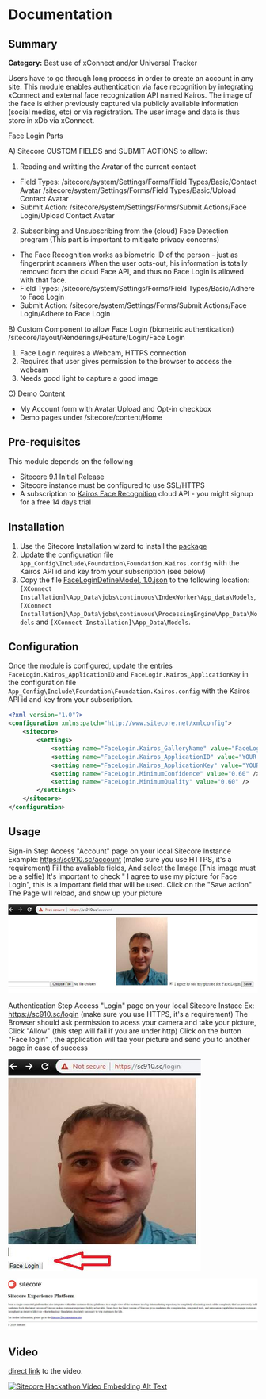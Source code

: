 # Documentation

## Summary

**Category:** Best use of xConnect and/or Universal Tracker

Users have to go through long process in order to create an account in any site.
This module enables authentication via face recognition by integrating xConnect and external face recognization API named Kairos. The image of the face is either previously captured via publicly available information (social medias, etc) or via registration. The user image and data is thus store in xDb via xConnect.

Face Login Parts

A) Sitecore CUSTOM FIELDS and SUBMIT ACTIONS to allow:

1. Reading and writting the Avatar of the current contact
* Field Types: 
		/sitecore/system/Settings/Forms/Field Types/Basic/Contact Avatar
		/sitecore/system/Settings/Forms/Field Types/Basic/Upload Contact Avatar
* Submit Action: 
		/sitecore/system/Settings/Forms/Submit Actions/Face Login/Upload Contact Avatar

2. Subscribing and Unsubscribing from the (cloud) Face Detection program (This part is important to mitigate privacy concerns)	
* The Face Recognition works as biometric ID of the person - just as fingerprint scanners
When the user opts-out, his information is totally removed from the cloud Face API, and thus no Face Login is allowed with that face.
* Field Types: 
		/sitecore/system/Settings/Forms/Field Types/Basic/Adhere to Face Login
* Submit Action: 
		/sitecore/system/Settings/Forms/Submit Actions/Face Login/Adhere to Face Login

B) Custom Component to allow Face Login (biometric authentication)
/sitecore/layout/Renderings/Feature/Login/Face Login
1. Face Login requires a Webcam, HTTPS connection
2. Requires that user gives permission to the browser to access the webcam
3. Needs good light to capture a good image

C) Demo Content
- My Account form with Avatar Upload and Opt-in checkbox
- Demo pages under /sitecore/content/Home

## Pre-requisites

This module depends on the following

- Sitecore 9.1 Initial Release
- Sitecore instance must be configured to use SSL/HTTPS
- A subscription to [Kairos Face Recognition](https://www.kairos.com) cloud API - you might signup for a free 14 days trial

## Installation

1. Use the Sitecore Installation wizard to install the [package](/sc.package/Face%20Login-1.1.zip)
2. Update the configuration file `App_Config\Include\Foundation\Foundation.Kairos.config` with the Kairos API id and key from your subscription (see below)
3. Copy the file [FaceLoginDefineModel, 1.0.json](/installation/FaceLoginDefineModel%2C%201.0.json) to the following location: `[XConnect Installation]\App_Data\jobs\continuous\IndexWorker\App_data\Models`, `[XConnect Installation]\App_Data\jobs\continuous\ProcessingEngine\App_Data\Models` and `[XConnect Installation]\App_Data\Models`.

## Configuration

Once the module is configured, update the entries `FaceLogin.Kairos_ApplicationID` and `FaceLogin.Kairos_ApplicationKey` in the configuration file `App_Config\Include\Foundation\Foundation.Kairos.config` with the Kairos API id and key from your subscription.

```xml
<?xml version="1.0"?>
<configuration xmlns:patch="http://www.sitecore.net/xmlconfig">
    <sitecore>
        <settings>
            <setting name="FaceLogin.Kairos_GalleryName" value="FaceLogin" />
            <setting name="FaceLogin.Kairos_ApplicationID" value="YOUR APPLICATION ID" />
            <setting name="FaceLogin.Kairos_ApplicationKey" value="YOUR APPLICATION KEY" />
            <setting name="FaceLogin.MinimumConfidence" value="0.60" />
            <setting name="FaceLogin.MinimumQuality" value="0.60" />
        </settings>
    </sitecore>
</configuration>
```

## Usage
Sign-in Step
Access "Account" page on your local Sitecore Instance Example: https://sc910.sc/account (make sure you use HTTPS, it's a requirement)
Fill the avaliable fields, And select the Image (This image must be a selfie)
It's important to check " I agree to use my picture for Face Login", this is a important field that will be used.
Click on the "Save action"
The Page will reload, and show up your picture

![Account Page](images/account.jpg?raw=true "facelogin")

Authentication Step 
Access "Login" page on your local Sitecore Instace Ex: https://sc910.sc/login (make sure you use HTTPS, it's a requirement)
The Browser should ask permission to acess your camera and take your picture, Click "Allow" (this step will fail if you are under http)
Click on the button "Face login" , the application will tae your picture and send you to another page in case of success

![Login Page](images/facelogin.jpg?raw=true "facelogin")

![Login Successful](images/loginsuccessful.jpg?raw=true "Successful")

## Video

[direct link](https://www.youtube.com/watch?v=7G1vXGdFyOE) to the video.

[![Sitecore Hackathon Video Embedding Alt Text](https://img.youtube.com/vi/7G1vXGdFyOE/0.jpg)](https://www.youtube.com/watch?v=7G1vXGdFyOE)
